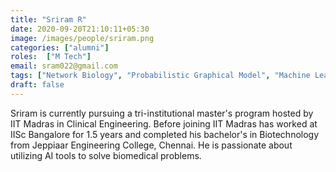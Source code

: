 ```yaml
---
title: "Sriram R"
date: 2020-09-20T21:10:11+05:30
image: /images/people/sriram.png
categories: ["alumni"]
roles:  ["M Tech"]
email: sram022@gmail.com
tags: ["Network Biology", "Probabilistic Graphical Model", "Machine Learning "]
draft: false
---
```

Sriram is currently pursuing a tri-institutional master's program hosted by IIT Madras in Clinical Engineering. Before joining IIT Madras has worked at IISc Bangalore for 1.5 years and completed his bachelor's in Biotechnology from Jeppiaar Engineering College, Chennai. He is passionate about utilizing AI tools to solve biomedical problems.